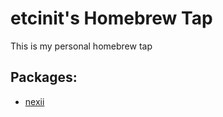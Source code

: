 # etcinit's Homebrew Tap

This is my personal homebrew tap

## Packages:

- [nexii](https://github.com/etcinit/nexii)
